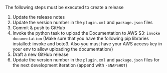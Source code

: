 The following steps must be executed to create a release

1. Update the release notes
2. Update the version number in the `plugin.xml` and `package.json` files
3. Commit & push to GitHub
4. Invoke the python task to upload the Documentation to AWS S3: `invoke documentation` (Make sure that you have the following pip libraries installed: invoke 
   and boto3. Also you must have your AWS access key in your env to allow uploading the documentation/)
5. Draft a new GitHub release
6. Update the version number in the `plugin.xml` and `package.json` files for the next development iteration (append with `-SNAPSHOT`)